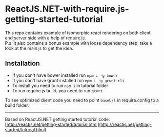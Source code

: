 # ReactJS.NET-with-require.js-getting-started-tutorial

This repo contains example of isomorphic react rendering on both client and server side with a help of require.js.    
P.s. it also contains a bonus example with loose dependency step, take a look at the main.js to get the idea.

## Installation
- If you don't have bower installed run `npm i -g bower`
- If you don't have grunt installed run `npm i -g grunt-cli`
- To install you need to run `npm i` in tutorial folder
- To run require.js build, you need to run `grunt`

To see optimized client code you need to point `baseUrl` in require.config to a build folder.
_________________

Based on ReactJS.NET getting started tutorial code: [http://reactjs.net/getting-started/tutorial.html](http://reactjs.net/getting-started/tutorial.html)